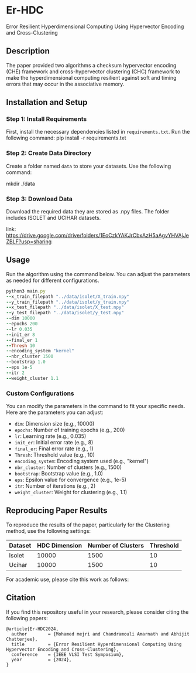 # Er-HDC
Error Resilient Hyperdimensional Computing Using Hypervector Encoding and Cross-Clustering

## Description
The paper provided two algorithms a checksum hypervector encoding (CHE) framework and cross-hypervector clustering (CHC) framework to make the hyperdimensional computing resilient against soft and timing errors that may occur in the associative memory.

## Installation and Setup

### Step 1: Install Requirements
First, install the necessary dependencies listed in `requirements.txt`. Run the following command:
pip install -r requirements.txt

### Step 2: Create Data Directory
Create a folder named `data` to store your datasets. Use the following command:

mkdir ./data

### Step 3: Download Data
Download the required data they are stored as .npy files. The folder includes ISOLET and UCIHAR datasets.

link: https://drive.google.com/drive/folders/1EoCzkYAKJrCbxAzH5aAgvYHVAjJeZBLF?usp=sharing


## Usage

Run the algorithm using the command below. You can adjust the parameters as needed for different configurations.
```rb
python3 main.py
--x_train_filepath "../data/isolet/X_train.npy"
--y_train_filepath "../data/isolet/y_train.npy"
--x_test_filepath "../data/isolet/X_test.npy"
--y_test_filepath "../data/isolet/y_test.npy"
--dim 10000
--epochs 200
--lr 0.035
--init_er 8
--final_er 1
--Thresh 10
--encoding_system "kernel"
--nbr_cluster 1500
--bootstrap 1.0
--eps 1e-5
--itr 2
--weight_cluster 1.1
```


### Custom Configurations
You can modify the parameters in the command to fit your specific needs. Here are the parameters you can adjust:
- `dim`: Dimension size (e.g., 10000)
- `epochs`: Number of training epochs (e.g., 200)
- `lr`: Learning rate (e.g., 0.035)
- `init_er`: Initial error rate (e.g., 8)
- `final_er`: Final error rate (e.g., 1)
- `Thresh`: Threshold value (e.g., 10)
- `encoding_system`: Encoding system used (e.g., "kernel")
- `nbr_cluster`: Number of clusters (e.g., 1500)
- `bootstrap`: Bootstrap value (e.g., 1.0)
- `eps`: Epsilon value for convergence (e.g., 1e-5)
- `itr`: Number of iterations (e.g., 2)
- `weight_cluster`: Weight for clustering (e.g., 1.1)

## Reproducing Paper Results
To reproduce the results of the paper, particularly for the Clustering method, use the following settings:

| Dataset | HDC Dimension | Number of Clusters | Threshold |
|---------|---------------|--------------------|-----------|
| Isolet  | 10000         | 1500               | 10        |
| Ucihar  | 10000         | 1500               | 10        |

For academic use, please cite this work as follows:

## <span id="citelink">Citation</span>
If you find this repository useful in your research, please consider citing the following papers:
```
@article{Er-HDC2024,
  author        = {Mohamed mejri and Chandramouli Amarnath and Abhijit Chatterjee},
  title         = {Error Resilient Hyperdimensional Computing Using Hypervector Encoding and Cross-Clustering},
  conference    = {IEEE VLSI Test Symposium},
  year          = {2024},
}
```

